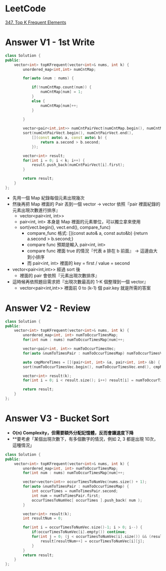 
# LeetCode
[347. Top K Frequent Elements](https://leetcode.com/problems/top-k-frequent-elements/)

# Answer V1 - 1st Write
```Cpp
class Solution {
public:
    vector<int> topKFrequent(vector<int>& nums, int k) {
        unordered_map<int,int> numCntMap;

        for(auto &num : nums) {

            if(!numCntMap.count(num)) {
                numCntMap[num] = 1;
            }
            else {
                numCntMap[num]++;
            }

        }
     
        vector<pair<int,int>> numCntPairVect(numCntMap.begin(), numCntMap.end());
        sort(numCntPairVect.begin(), numCntPairVect.end(),
            [](const auto& a, const auto& b) {
                return a.second > b.second;
            });

        vector<int> result;
        for(int i = 0; i < k; i++) {
            result.push_back(numCntPairVect[i].first);
        }

        return result;
    }
};
```
- 先用一個 Map 紀錄每個元素出現幾次
- 然後再把 Map 裡面的 Pair 丟到一個 vector -> vector 依照『pair 裡面紀錄的元素出現次數進行排序』
	- vector<pair<int, int>>
	- pair<int, int> 本身是 Map 裡面的元素單位，可以獨立拿來使用
	- sort(vect.begin(), vect.end(), compare_func)
		- compare_func 格式: \[\](const auto& a, const auto&b) {return a.second > b.second;}
		- compare func 預期是輸入 pair<int, int>
		- compare func 裡面 true 的情況『代表 a 排在 b 前面』 -> 這邊由大到小排序
		- 而 pair<int, int> 裡面的 key = first / value = second
- vector<pair<int,int>> 經過 sort 後
	- 裡面的 pair 會依照『元素出現次數排序』
- 這時候再依照題目需求把『出現次數最高的 1-K 個整理到一個 vector』
	- vector<pair<int,int>> 裡面前 0 to (k-1) 個 pair.key 就是所需的答案

# Answer V2 - Review
```Cpp
class Solution {
public:
    vector<int> topKFrequent(vector<int>& nums, int k) {
        unordered_map<int, int> numToOccurTimesMap;
        for(int num : nums) numToOccurTimesMap[num]++;

        vector<pair<int, int>> numToOccurTimesVec;
        for(auto &numToTimesPair : numToOccurTimesMap) numToOccurTimesVec.push_back(numToTimesPair);

        auto cmpMoreTimes = [](pair<int, int> &a, pair<int, int> &b) { return a.second > b.second; };
        sort(numToOccurTimesVec.begin(), numToOccurTimesVec.end(), cmpMoreTimes);

        vector<int> result(k);
        for(int i = 0; i < result.size(); i++) result[i] = numToOccurTimesVec[i].first;

        return result;
    }
};
```


# Answer V3 - Bucket Sort
- **O(n) Complexity，但需要額外分配記憶體，反而會讓速度下降**
- **要考慮「某個出現次數下，有多個數字的情況，例如 2, 3 都是出現 10次，這種情況」

```Cpp
class Solution {
public:
    vector<int> topKFrequent(vector<int>& nums, int k) {
        unordered_map<int, int> numToOccurTimesMap;
        for(int num : nums) numToOccurTimesMap[num]++;

        vector<vector<int>> occurTimesToNumVec(nums.size() + 1);
        for(auto &numToTimesPair : numToOccurTimesMap) {
            int occurTimes = numToTimesPair.second;
            int num = numToTimesPair.first;
            occurTimesToNumVec[ occurTimes ].push_back( num );
        }

        vector<int> result(k);
        int resultNum = 0;

        for(int i = occurTimesToNumVec.size()-1; i > 0; i--) {
            if(occurTimesToNumVec[i].empty()) continue;
            for(int j = 0; (j < occurTimesToNumVec[i].size()) && (resultNum < k); j++) {
                result[resultNum++] = occurTimesToNumVec[i][j];
            }
        }
        return result;
    }
};
```